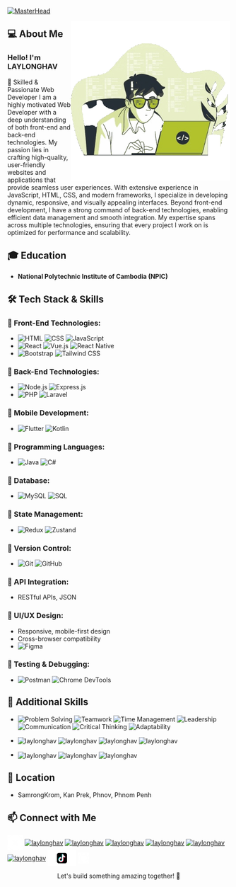 [![MasterHead](https://user-images.githubusercontent.com/90236635/232446433-d5540fa2-fe28-4bb8-b929-cdb51fe61336.gif)](https://rishavchanda.io)

<p align="center">
  
<img align="right" src="./coding-unscreen.gif" alt="Developer Banner" style="border-radius: 0; background: none;">

## 💻 About Me
<h3>Hello! I'm LAYLONGHAV</h3> 

🚀 Skilled & Passionate Web Developer
I am a highly motivated Web Developer with a deep understanding of both front-end and back-end technologies. My passion lies in crafting high-quality, user-friendly websites and applications that provide seamless user experiences. With extensive experience in JavaScript, HTML, CSS, and modern frameworks, I specialize in developing dynamic, responsive, and visually appealing interfaces.
Beyond front-end development, I have a strong command of back-end technologies, enabling efficient data management and smooth integration. My expertise spans across multiple technologies, ensuring that every project I work on is optimized for performance and scalability.
</p>

## 🎓 Education
- **National Polytechnic Institute of Cambodia (NPIC)**

## 🛠️ Tech Stack & Skills

### 🔹 Front-End Technologies:
- ![HTML](https://img.shields.io/badge/HTML-E34F26?style=for-the-badge&logo=html5&logoColor=white) ![CSS](https://img.shields.io/badge/CSS-1572B6?style=for-the-badge&logo=css3&logoColor=white) ![JavaScript](https://img.shields.io/badge/JavaScript-F7DF1E?style=for-the-badge&logo=javascript&logoColor=black)
- ![React](https://img.shields.io/badge/React-61DAFB?style=for-the-badge&logo=react&logoColor=black) ![Vue.js](https://img.shields.io/badge/Vue.js-4FC08D?style=for-the-badge&logo=vue.js&logoColor=white) ![React Native](https://img.shields.io/badge/React_Native-61DAFB?style=for-the-badge&logo=react&logoColor=black)
- ![Bootstrap](https://img.shields.io/badge/Bootstrap-7952B3?style=for-the-badge&logo=bootstrap&logoColor=white) ![Tailwind CSS](https://img.shields.io/badge/Tailwind_CSS-38B2AC?style=for-the-badge&logo=tailwind-css&logoColor=white)

### 🔹 Back-End Technologies:
- ![Node.js](https://img.shields.io/badge/Node.js-339933?style=for-the-badge&logo=node.js&logoColor=white) ![Express.js](https://img.shields.io/badge/Express.js-000000?style=for-the-badge&logo=express&logoColor=white)
- ![PHP](https://img.shields.io/badge/PHP-777BB4?style=for-the-badge&logo=php&logoColor=white) ![Laravel](https://img.shields.io/badge/Laravel-FF2D20?style=for-the-badge&logo=laravel&logoColor=white)

### 🔹 Mobile Development:
- ![Flutter](https://img.shields.io/badge/Flutter-02569B?style=for-the-badge&logo=flutter&logoColor=white) ![Kotlin](https://img.shields.io/badge/Kotlin-0095D5?style=for-the-badge&logo=kotlin&logoColor=white)

### 🔹 Programming Languages:
- ![Java](https://img.shields.io/badge/Java-007396?style=for-the-badge&logo=java&logoColor=white) ![C#](https://img.shields.io/badge/C%23-239120?style=for-the-badge&logo=csharp&logoColor=white)

### 🔹 Database:
- ![MySQL](https://img.shields.io/badge/MySQL-4479A1?style=for-the-badge&logo=mysql&logoColor=white) ![SQL](https://img.shields.io/badge/SQL-CC2927?style=for-the-badge&logo=database&logoColor=white)

### 🔹 State Management:
- ![Redux](https://img.shields.io/badge/Redux-764ABC?style=for-the-badge&logo=redux&logoColor=white) ![Zustand](https://img.shields.io/badge/Zustand-000000?style=for-the-badge&logo=zustand&logoColor=white)

### 🔹 Version Control:
- ![Git](https://img.shields.io/badge/Git-F05032?style=for-the-badge&logo=git&logoColor=white) ![GitHub](https://img.shields.io/badge/GitHub-181717?style=for-the-badge&logo=github&logoColor=white)

### 🔹 API Integration:
- RESTful APIs, JSON

### 🔹 UI/UX Design:
- Responsive, mobile-first design
- Cross-browser compatibility
- ![Figma](https://img.shields.io/badge/Figma-F24E1E?style=for-the-badge&logo=figma&logoColor=white)

### 🔹 Testing & Debugging:
- ![Postman](https://img.shields.io/badge/Postman-FF6C37?style=for-the-badge&logo=postman&logoColor=white) ![Chrome DevTools](https://img.shields.io/badge/Chrome_DevTools-4285F4?style=for-the-badge&logo=googlechrome&logoColor=white)


## 🔹 Additional Skills
- <p align="left">
  <img src="https://img.shields.io/badge/-Problem_Solving-FF6B6B?logo=thinking-face&logoColor=white" alt="Problem Solving" />
  <img src="https://img.shields.io/badge/-Teamwork-4ECDC4?logo=teamwork&logoColor=white" alt="Teamwork" />
  <img src="https://img.shields.io/badge/-Time_Management-FFD93D?logo=clock&logoColor=black" alt="Time Management" />
  <img src="https://img.shields.io/badge/-Leadership-6C5CE7?logo=leadership&logoColor=white" alt="Leadership" />
  <img src="https://img.shields.io/badge/-Communication-2ECC71?logo=communication&logoColor=white" alt="Communication" />
  <img src="https://img.shields.io/badge/-Critical_Thinking-FF9F43?logo=critical-thinking&logoColor=white" alt="Critical Thinking" />
  <img src="https://img.shields.io/badge/-Adaptability-00B894?logo=adapt&logoColor=white" alt="Adaptability" />
</p>

- <p akign="left">
  <img align="center" src="https://upload.wikimedia.org/wikipedia/commons/8/8d/Microsoft_Word_2013-2019_logo.svg" alt="laylonghav" height="35" width="35" />
  <img align="center" src="https://upload.wikimedia.org/wikipedia/commons/0/0d/Microsoft_Office_PowerPoint_%282019%E2%80%93present%29.svg" alt="laylonghav" height="35" width="35" />
  <img align="center" src="https://upload.wikimedia.org/wikipedia/commons/3/34/Microsoft_Office_Excel_%282019%E2%80%93present%29.svg" alt="laylonghav" height="35" width="35" />
  <img align="center" src="https://upload.wikimedia.org/wikipedia/commons/3/3d/Photography_icon.svg" alt="laylonghav" height="35" width="35" />
  
</p>

  
- <p akign="left">
  <img align="center" src="https://upload.wikimedia.org/wikipedia/commons/a/af/Adobe_Photoshop_CC_icon.svg" alt="laylonghav" height="35" width="35" />
  <img align="center" src="https://upload.wikimedia.org/wikipedia/commons/f/fb/Adobe_Illustrator_CC_icon.svg" alt="laylonghav" height="35" width="35" />
  <img align="center" src="https://upload.wikimedia.org/wikipedia/commons/4/40/Adobe_Premiere_Pro_CC_icon.svg" alt="laylonghav" height="35" width="35" />
  
</p>

  
## 📍 Location
- SamrongKrom, Kan Prek, Phnov, Phnom Penh

## 📫 Connect with Me
<p align="left">
<a href="https://x.com/laylonghav" target="blank"><img align="center" src="./x-social-media-white-round-icon.png" alt="laylonghav" height="35" width="35" /></a>
<a href="https://www.linkedin.com/in/laylonghav/" target="blank"><img align="center" src="https://raw.githubusercontent.com/rahuldkjain/github-profile-readme-generator/master/src/images/icons/Social/linked-in-alt.svg" alt="laylonghav" height="30" width="40" /></a>
<a href="https://stackoverflow.com/users/25343900/lay-longhav" target="blank"><img align="center" src="https://raw.githubusercontent.com/rahuldkjain/github-profile-readme-generator/master/src/images/icons/Social/stack-overflow.svg" alt="laylonghav" height="30" width="40" /></a>
<a href="https://fb.com/laylonghav" target="blank"><img align="center" src="https://raw.githubusercontent.com/rahuldkjain/github-profile-readme-generator/master/src/images/icons/Social/facebook.svg" alt="laylonghav" height="30" width="40" /></a>
<a href="https://instagram.com/laylonghav" target="blank"><img align="center" src="https://raw.githubusercontent.com/rahuldkjain/github-profile-readme-generator/master/src/images/icons/Social/instagram.svg" alt="laylonghav" height="30" width="40" /></a>
<a href="https://www.youtube.com/@laylonghav" target="blank"><img align="center" src="https://raw.githubusercontent.com/rahuldkjain/github-profile-readme-generator/master/src/images/icons/Social/youtube.svg" alt="laylonghav" height="30" width="40" /></a>
<a href="mailto:laylonghav2023@Gmail.com" target="blank"><img align="center" src="https://upload.wikimedia.org/wikipedia/commons/7/7e/Gmail_icon_%282020%29.svg" alt="laylonghav" height="30" width="30" /></a>
<a href="https://www.tiktok.com/@cspuhav" target="blank"><img align="center" src="./tiktok.png" alt="laylonghav" height="35" width="65" /></a>
<a href="https://github.com/laylonghav" target="blank"><img align="center" src="./github-white-icon.png" alt="laylonghav" height="25" width="25" /></a>
</p>

<p align="center">
 Let's build something amazing together! 🚀
</p>
  

